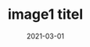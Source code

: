 ---
title: image1 titel
Image01: ../images/2.jpg
image01alt: No people in front of the image01
date: 2021-03-01
---